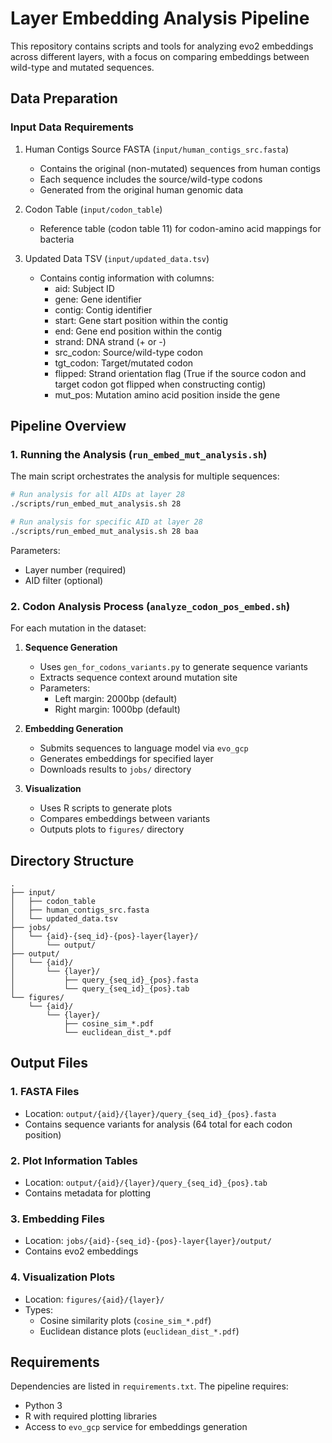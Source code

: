 # Layer Embedding Analysis Pipeline

This repository contains scripts and tools for analyzing evo2 embeddings across different layers, with a focus on comparing embeddings between wild-type and mutated sequences.

## Data Preparation

### Input Data Requirements

1. Human Contigs Source FASTA (`input/human_contigs_src.fasta`)
   - Contains the original (non-mutated) sequences from human contigs
   - Each sequence includes the source/wild-type codons
   - Generated from the original human genomic data

2. Codon Table (`input/codon_table`)
   - Reference table (codon table 11) for codon-amino acid mappings for bacteria

3. Updated Data TSV (`input/updated_data.tsv`)
   - Contains contig information with columns:
     - aid: Subject ID
     - gene: Gene identifier
     - contig: Contig identifier
     - start: Gene start position within the contig
     - end: Gene end position within the contig
     - strand: DNA strand (+ or -)
     - src_codon: Source/wild-type codon
     - tgt_codon: Target/mutated codon
     - flipped: Strand orientation flag (True if the source codon and target codon got flipped when constructing contig)
     - mut_pos: Mutation amino acid position inside the gene

## Pipeline Overview

### 1. Running the Analysis (`run_embed_mut_analysis.sh`)

The main script orchestrates the analysis for multiple sequences:

```bash
# Run analysis for all AIDs at layer 28
./scripts/run_embed_mut_analysis.sh 28

# Run analysis for specific AID at layer 28
./scripts/run_embed_mut_analysis.sh 28 baa
```

Parameters:
- Layer number (required)
- AID filter (optional)

### 2. Codon Analysis Process (`analyze_codon_pos_embed.sh`)

For each mutation in the dataset:

1. **Sequence Generation**
   - Uses `gen_for_codons_variants.py` to generate sequence variants
   - Extracts sequence context around mutation site
   - Parameters:
     - Left margin: 2000bp (default)
     - Right margin: 1000bp (default)

2. **Embedding Generation**
   - Submits sequences to language model via `evo_gcp`
   - Generates embeddings for specified layer
   - Downloads results to `jobs/` directory

3. **Visualization**
   - Uses R scripts to generate plots
   - Compares embeddings between variants
   - Outputs plots to `figures/` directory

## Directory Structure

```
.
├── input/
│   ├── codon_table
│   ├── human_contigs_src.fasta
│   └── updated_data.tsv
├── jobs/
│   └── {aid}-{seq_id}-{pos}-layer{layer}/
│       └── output/
├── output/
│   └── {aid}/
│       └── {layer}/
│           ├── query_{seq_id}_{pos}.fasta
│           └── query_{seq_id}_{pos}.tab
└── figures/
    └── {aid}/
        └── {layer}/
            ├── cosine_sim_*.pdf
            └── euclidean_dist_*.pdf
```

## Output Files

### 1. FASTA Files
- Location: `output/{aid}/{layer}/query_{seq_id}_{pos}.fasta`
- Contains sequence variants for analysis (64 total for each codon position)

### 2. Plot Information Tables
- Location: `output/{aid}/{layer}/query_{seq_id}_{pos}.tab`
- Contains metadata for plotting

### 3. Embedding Files
- Location: `jobs/{aid}-{seq_id}-{pos}-layer{layer}/output/`
- Contains evo2 embeddings

### 4. Visualization Plots
- Location: `figures/{aid}/{layer}/`
- Types:
  - Cosine similarity plots (`cosine_sim_*.pdf`)
  - Euclidean distance plots (`euclidean_dist_*.pdf`)

## Requirements

Dependencies are listed in `requirements.txt`. The pipeline requires:
- Python 3
- R with required plotting libraries
- Access to `evo_gcp` service for embeddings generation
